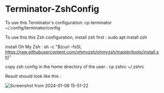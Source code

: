 # Terminator-ZshConfig
To use this Terminator's configuration:
cp terminator ~/.config/terminator/config


To use this this Zsh configuration, install zsh first :
sudo apt install zsh

install Oh My Zsh :
sh -c "$(curl -fsSL https://raw.githubusercontent.com/ohmyzsh/ohmyzsh/master/tools/install.sh)"

copy zsh config in the home directory of the user : 
cp zshrc ~/.zshrc


Result should look like this : 

![Screenshot from 2024-01-08 15-51-22](https://github.com/AymanRbati/Terminator-ZshConfig/assets/21956791/4d4df215-9101-4d35-8e91-75486c04441e)
